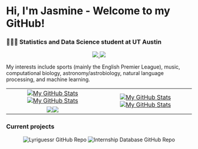 # Hi, I'm Jasmine - Welcome to my GitHub!

### 👩🏻‍💻 Statistics and Data Science student at UT Austin

<p align="center">
	<a href="https://www.linkedin.com/in/jasminexu21/">
		<img src="https://img.shields.io/badge/LinkedIn-0077B5?style=for-the-badge&logo=linkedin&logoColor=white" />
	</a>
	<a href="jasminexu@utexas.edu">
		<img src="https://img.shields.io/badge/Gmail-D14836?style=for-the-badge&logo=gmail&logoColor=white" />
	</a>
</p>

My interests include sports (mainly the English Premier League), music, computational biology, astronomy/astrobiology, natural language processing, and machine learning.

<div align="center">
  <table>
      <tr>
          <td align="center"><a href="https://github.com/jasminex21#gh-light-mode-only"><img src="https://github-readme-stats.vercel.app/api?username=jasminex21&show_icons=true&theme=default&include_all_commits=true#gh-light-mode-only\&rank_icon=github" alt="My GitHub Stats"/></a><a href="https://github.com/jasminex21#gh-dark-mode-only"><img src="https://github-readme-stats.vercel.app/api?username=jasminex21&show_icons=true&theme=tokyonight&include_all_commits=true#gh-dark-mode-only" alt="My GitHub Stats"/></a></td>
          <td rowspan="2" align="center"><a href="https://github.com/jasminex21#gh-light-mode-only"><img src="https://github-readme-stats.vercel.app/api/top-langs/?username=jasminex21&theme=default&langs_count=8#gh-light-mode-only" alt="My GitHub Stats"/></a><a href="https://github.com/jasminex21#gh-dark-mode-only"><img src="https://github-readme-stats.vercel.app/api/top-langs/?username=jasminex21&theme=tokyonight&langs_count=8#gh-dark-mode-only" alt="My GitHub Stats"/></a></td>
      </tr>
      <tr>
          <td align="center"><a href="https://github.com/jasminex21#gh-light-mode-only"><img src="https://github-readme-streak-stats.herokuapp.com/?user=jasminex21&theme=default"/></a><a href="https://github.com/jasminex21#gh-dark-mode-only"><img src="https://github-readme-streak-stats.herokuapp.com/?user=jasminex21&theme=tokyonight"/></a></td>
      </tr>
  </table>
</div>

### Current projects
<div align="center">
  <img src="https://github-readme-stats.vercel.app/api/pin?username=jasminex21&repo=lyriguessr&title_color=fff&icon_color=f9f9f9&text_color=9f9f9f&bg_color=151515" alt="Lyriguessr GitHub Repo">
  <img src="https://github-readme-stats.vercel.app/api/pin?username=jasminex21&repo=internship_database&title_color=fff&icon_color=f9f9f9&text_color=9f9f9f&bg_color=151515" alt="Internship Database GitHub Repo">
</div>



